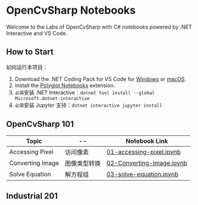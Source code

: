 OpenCvSharp Notebooks
===
Welcome to the Labs of OpenCvSharp with C# notebooks powered by .NET Interactive and VS Code.

## How to Start

如何运行本项目：
1. Download the .NET Coding Pack for VS Code for [Windows](https://aka.ms/dotnet-coding-pack-win) or [macOS](https://aka.ms/dotnet-coding-pack-mac).
2. Install the [Polyglot Notebooks](https://marketplace.visualstudio.com/items?itemName=ms-dotnettools.dotnet-interactive-vscode) extension.
3. `必需`安装 .NET Interactive：`dotnet tool install --global Microsoft.dotnet-interactive`
4. `必需`安装 Jupyter 支持：`dotnet interactive jupyter install`

## OpenCvSharp 101

Topic            | --           | Notebook Link
-----------------|--------------|-----------------------------------------------------------
Accessing Pixel  | 访问像素     | [01-accessing-pixel.ipynb](101/01-accessing-pixel.ipynb)
Converting Image | 图像类型转换 | [02-Converting-Image.ipynb](101/02-Converting-Image.ipynb)
Solve Equation   | 解方程组     | [03-solve-equation.ipynb](101/03-solve-equation.ipynb)




## Industrial 201


